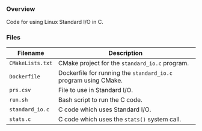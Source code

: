 ### Overview

Code for using Linux Standard I/O in C.

### Files

| Filename         | Description                                                     |
|------------------|-----------------------------------------------------------------|
| `CMakeLists.txt` | CMake project for the `standard_io.c` program.                  |
| `Dockerfile`     | Dockerfile for running the `standard_io.c` program using CMake. |
| `prs.csv`        | File to use in Standard I/O.                                    |
| `run.sh`         | Bash script to run the C code.                                  |
| `standard_io.c`  | C code which uses Standard I/O.                                 |
| `stats.c`        | C code which uses the `stats()` system call.                    |